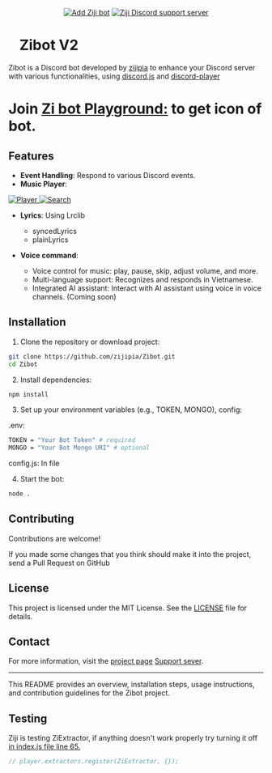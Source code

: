 <p align="center">
    <a href="https://discord.com/oauth2/authorize?client_id=1005716197259612193"><img src="https://img.shields.io/badge/ADD_Bot-Ziji_Bot?style=for-the-badge&label=Ziji%20Bot&color=%237289DA" alt="Add Ziji bot"></a>
    <a href="https://discord.gg/zaskhD7PTW"><img src="https://img.shields.io/discord/1007597270704869387?style=for-the-badge&color=%237289DA" alt="Ziji Discord support server"></a>
</p>

# [<img src="https://raw.githubusercontent.com/zijipia/zijipia/main/Assets/ZijiAvt.gif" width="15"/>](./) Zibot V2

Zibot is a Discord bot developed by [zijipia](https://github.com/zijipia) to enhance your Discord server with various
functionalities, using [discord.js](https://discord.js.org/) and [discord-player](https://discord-player.js.org/)

# Join [Zi bot Playground:](https://discord.gg/32GkbyXtbA) to get icon of bot.

## Features

- **Event Handling**: Respond to various Discord events.
- **Music Player**:
<p>
  <div class="image">
    <a href="./" data-sub-html="Description">
      <img alt="Player" src="https://raw.githubusercontent.com/zijipia/zijipia/Ziji-Discord-Bot-Image/Assets/Player.png" />
      <img alt="Search" src="https://github.com/zijipia/zijipia/blob/Ziji-Discord-Bot-Image/Assets/search.png" />
    </a>
  </div>
</p>

- **Lyrics**: Using Lrclib

  - syncedLyrics
  - plainLyrics

- **Voice command**:
  - Voice control for music: play, pause, skip, adjust volume, and more.
  - Multi-language support: Recognizes and responds in Vietnamese.
  - Integrated AI assistant: Interact with AI assistant using voice in voice channels. (Coming soon)

## Installation

1. Clone the repository or download project:

```bash
git clone https://github.com/zijipia/Zibot.git
cd Zibot
```

2. Install dependencies:

```bash
npm install
```

3. Set up your environment variables (e.g., TOKEN, MONGO), config:

.env:

```bash
TOKEN = "Your Bot Token" # required
MONGO = "Your Bot Mongo URI" # optional
```

config.js: In file

4. Start the bot:

```bash
node .
```

## Contributing

Contributions are welcome!

If you made some changes that you think should make it into the project, send a Pull Request on GitHub

## License

This project is licensed under the MIT License. See the [LICENSE](./blob/main/LICENSE) file for details.

## Contact

For more information, visit the [project page](https://github.com/zijipia/Ziji-bot-discord)
[Support sever](https://discord.gg/GQyJkZDtdX).

---

This README provides an overview, installation steps, usage instructions, and contribution guidelines for the Zibot project.

## Testing

Ziji is testing ZiExtractor, if anything doesn't work properly try turning it off
[in index.js file line 65.](https://github.com/zijipia/Ziji-bot-discord/blob/main/index.js#L65)

```js
// player.extractors.register(ZiExtractor, {});
```
